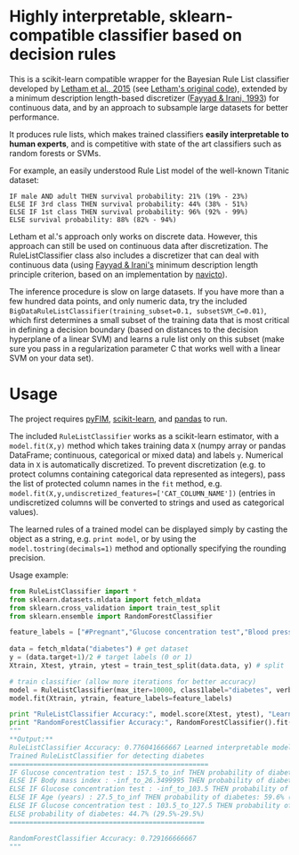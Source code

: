 Highly interpretable, sklearn-compatible classifier based on decision rules
===============

This is a scikit-learn compatible wrapper for the Bayesian Rule List classifier developed by [Letham et al., 2015](http://projecteuclid.org/euclid.aoas/1446488742) (see [Letham's original code](http://lethalletham.com/)), extended by a minimum description length-based discretizer ([Fayyad & Irani, 1993](http://sci2s.ugr.es/keel/pdf/algorithm/congreso/fayyad1993.pdf)) for continuous data, and by an approach to subsample large datasets for better performance.

It produces rule lists, which makes trained classifiers **easily interpretable to human experts**, and is competitive with state of the art classifiers such as random forests or SVMs.

For example, an easily understood Rule List model of the well-known Titanic dataset:

```
IF male AND adult THEN survival probability: 21% (19% - 23%)
ELSE IF 3rd class THEN survival probability: 44% (38% - 51%)
ELSE IF 1st class THEN survival probability: 96% (92% - 99%)
ELSE survival probability: 88% (82% - 94%)
``` 

Letham et al.'s approach only works on discrete data. However, this approach can still be used on continuous data after discretization. The RuleListClassifier class also includes a discretizer that can deal with continuous data (using [Fayyad & Irani's](http://sci2s.ugr.es/keel/pdf/algorithm/congreso/fayyad1993.pdf) minimum description length principle criterion, based on an implementation by [navicto](https://github.com/navicto/Discretization-MDLPC)).

The inference procedure is slow on large datasets. If you have more than a few hundred data points, and only numeric data, try the included `BigDataRuleListClassifier(training_subset=0.1, subsetSVM_C=0.01)`, which first determines a small subset of the training data that is most critical in defining a decision boundary (based on distances to the decision hyperplane of a linear SVM) and learns a rule list only on this subset (make sure you pass in a regularization parameter C that works well with a linear SVM on your data set). 

Usage
===============

The project requires [pyFIM](http://www.borgelt.net/pyfim.html), [scikit-learn](http://scikit-learn.org/stable/install.html), and [pandas](http://pandas.pydata.org/) to run.

The included `RuleListClassifier` works as a scikit-learn estimator, with a `model.fit(X,y)` method which takes training data `X` (numpy array or pandas DataFrame; continuous, categorical or mixed data) and labels `y`. Numerical data in `X` is automatically discretized. To prevent discretization (e.g. to protect columns containing categorical data represented as integers), pass the list of protected column names in the `fit` method, e.g. `model.fit(X,y,undiscretized_features=['CAT_COLUMN_NAME'])` (entries in undiscretized columns will be converted to strings and used as categorical values). 

The learned rules of a trained model can be displayed simply by casting the object as a string, e.g. `print model`, or by using the `model.tostring(decimals=1)` method and optionally specifying the rounding precision.

Usage example:

```python
from RuleListClassifier import *
from sklearn.datasets.mldata import fetch_mldata
from sklearn.cross_validation import train_test_split
from sklearn.ensemble import RandomForestClassifier

feature_labels = ["#Pregnant","Glucose concentration test","Blood pressure(mmHg)","Triceps skin fold thickness(mm)","2-Hour serum insulin (mu U/ml)","Body mass index","Diabetes pedigree function","Age (years)"]
    
data = fetch_mldata("diabetes") # get dataset
y = (data.target+1)/2 # target labels (0 or 1)
Xtrain, Xtest, ytrain, ytest = train_test_split(data.data, y) # split

# train classifier (allow more iterations for better accuracy)
model = RuleListClassifier(max_iter=10000, class1label="diabetes", verbose=False)
model.fit(Xtrain, ytrain, feature_labels=feature_labels)

print "RuleListClassifier Accuracy:", model.score(Xtest, ytest), "Learned interpretable model:\n", model
print "RandomForestClassifier Accuracy:", RandomForestClassifier().fit(Xtrain, ytrain).score(Xtest, ytest)
"""
**Output:**
RuleListClassifier Accuracy: 0.776041666667 Learned interpretable model:
Trained RuleListClassifier for detecting diabetes
==================================================
IF Glucose concentration test : 157.5_to_inf THEN probability of diabetes: 81.1% (72.5%-72.5%)
ELSE IF Body mass index : -inf_to_26.3499995 THEN probability of diabetes: 5.2% (1.9%-1.9%)
ELSE IF Glucose concentration test : -inf_to_103.5 THEN probability of diabetes: 14.4% (8.8%-8.8%)
ELSE IF Age (years) : 27.5_to_inf THEN probability of diabetes: 59.6% (51.8%-51.8%)
ELSE IF Glucose concentration test : 103.5_to_127.5 THEN probability of diabetes: 15.9% (8.0%-8.0%)
ELSE probability of diabetes: 44.7% (29.5%-29.5%)
=================================================

RandomForestClassifier Accuracy: 0.729166666667
"""
```